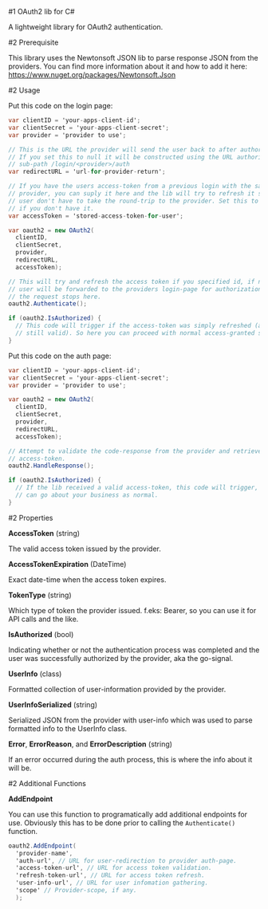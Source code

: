 #1 OAuth2 lib for C#

A lightweight library for OAuth2 authentication.

#2 Prerequisite

This library uses the Newtonsoft JSON lib to parse response JSON from the
providers. You can find more information about it and how to add it here:
https://www.nuget.org/packages/Newtonsoft.Json

#2 Usage

Put this code on the login page:

```csharp
var clientID = 'your-apps-client-id';
var clientSecret = 'your-apps-client-secret';
var provider = 'provider to use';

// This is the URL the provider will send the user back to after authorization.
// If you set this to null it will be constructed using the URL authority and
// sub-path /login/<provider>/auth
var redirectURL = 'url-for-provider-return';

// If you have the users access-token from a previous login with the same
// provider, you can suply it here and the lib will try to refresh it so the
// user don't have to take the round-trip to the provider. Set this to null
// if you don't have it.
var accessToken = 'stored-access-token-for-user';

var oauth2 = new OAuth2(
  clientID,
  clientSecret,
  provider,
  redirectURL,
  accessToken);

// This will try and refresh the access token if you specified id, if not, the
// user will be forwarded to the providers login-page for authorization and
// the request stops here.
oauth2.Authenticate();

if (oauth2.IsAuthorized) {
  // This code will trigger if the access-token was simply refreshed (and is
  // still valid). So here you can proceed with normal access-granted stuff.
}
```

Put this code on the auth page:

```csharp
var clientID = 'your-apps-client-id';
var clientSecret = 'your-apps-client-secret';
var provider = 'provider to use';

var oauth2 = new OAuth2(
  clientID,
  clientSecret,
  provider,
  redirectURL,
  accessToken);

// Attempt to validate the code-response from the provider and retrieve a valid
// access-token.
oauth2.HandleResponse();

if (oauth2.IsAuthorized) {
  // If the lib received a valid access-token, this code will trigger, and you
  // can go about your business as normal.
}
```

#2 Properties

**AccessToken** (string)

The valid access token issued by the provider.

**AccessTokenExpiration** (DateTime)

Exact date-time when the access token expires.

**TokenType** (string)

Which type of token the provider issued. f.eks: Bearer, so you can use it for
API calls and the like.

**IsAuthorized** (bool)

Indicating whether or not the authentication process was completed and the user
was successfully authorized by the provider, aka the go-signal.

**UserInfo** (class)

Formatted collection of user-information provided by the provider.

**UserInfoSerialized** (string)

Serialized JSON from the provider with user-info which was used to parse
formatted info to the UserInfo class.

**Error**, **ErrorReason**, and **ErrorDescription** (string)

If an error occurred during the auth process, this is where the info about it
will be.

#2 Additional Functions

**AddEndpoint**

You can use this function to programatically add additional endpoints for use.
Obviously this has to be done prior to calling the ```Authenticate()``` function.

```csharp
oauth2.AddEndpoint(
  'provider-name',
  'auth-url', // URL for user-redirection to provider auth-page.
  'access-token-url', // URL for access token validation.
  'refresh-token-url', // URL for access token refresh.
  'user-info-url', // URL for user infomation gathering.
  'scope' // Provider-scope, if any.
  );
```
